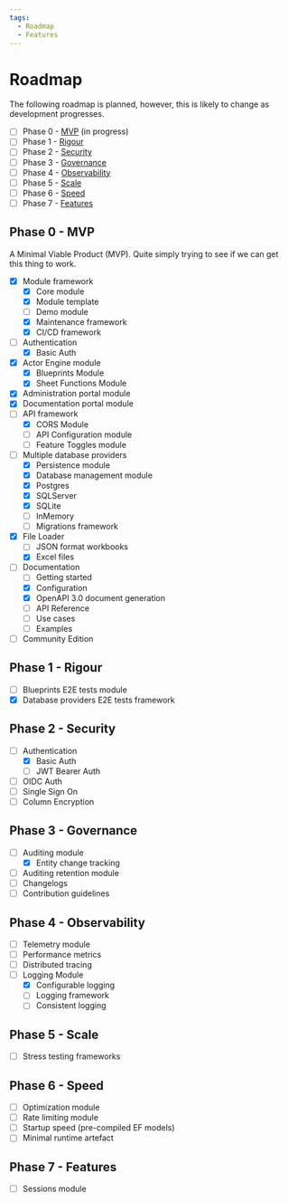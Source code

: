 ```yaml
---
tags:
  - Roadmap
  - Features
---
```


# Roadmap

The following roadmap is planned, however, this is likely to change as development progresses.

- [ ] Phase 0 - [MVP](#phase-0-mvp) (in progress)
- [ ] Phase 1 - [Rigour](#phase-1-rigour)
- [ ] Phase 2 - [Security](#phase-2-security)
- [ ] Phase 3 - [Governance](#phase-3-governance)
- [ ] Phase 4 - [Observability](#phase-4-observability)
- [ ] Phase 5 - [Scale](#phase-5-scale)
- [ ] Phase 6 - [Speed](#phase-6-speed)
- [ ] Phase 7 - [Features](#phase-7-features)

## Phase 0 - MVP

A Minimal Viable Product (MVP). Quite simply trying to see if we can get this thing to work.

- [x] Module framework
  - [x] Core module
  - [x] Module template
  - [ ] Demo module
  - [x] Maintenance framework
  - [x] CI/CD framework
- [ ] Authentication
  - [x] Basic Auth
- [x] Actor Engine module
  - [x] Blueprints Module
  - [x] Sheet Functions Module
- [x] Administration portal module
- [x] Documentation portal module
- [ ] API framework
  - [x] CORS Module
  - [ ] API Configuration module
  - [ ] Feature Toggles module
- [ ] Multiple database providers
  - [x] Persistence module
  - [x] Database management module
  - [x] Postgres
  - [x] SQLServer
  - [x] SQLite
  - [ ] InMemory
  - [ ] Migrations framework
- [x] File Loader
  - [ ] JSON format workbooks
  - [x] Excel files
- [ ] Documentation
  - [ ] Getting started
  - [x] Configuration
  - [x] OpenAPI 3.0 document generation
  - [ ] API Reference
  - [ ] Use cases
  - [ ] Examples
- [ ] Community Edition

## Phase 1 - Rigour

- [ ] Blueprints E2E tests module
- [x] Database providers E2E tests framework

## Phase 2 - Security

- [ ] Authentication
  - [x] Basic Auth
  - [ ] JWT Bearer Auth
- [ ] OIDC Auth
- [ ] Single Sign On
- [ ] Column Encryption

## Phase 3 - Governance

- [ ] Auditing module
  - [x] Entity change tracking
- [ ] Auditing retention module
- [ ] Changelogs
- [ ] Contribution guidelines

## Phase 4 - Observability

- [ ] Telemetry module
- [ ] Performance metrics
- [ ] Distributed tracing
- [ ] Logging Module
  - [x] Configurable logging
  - [ ] Logging framework
  - [ ] Consistent logging

## Phase 5 - Scale

- [ ] Stress testing frameworks

## Phase 6 - Speed

- [ ] Optimization module
- [ ] Rate limiting module
- [ ] Startup speed (pre-compiled EF models)
- [ ] Minimal runtime artefact

## Phase 7 - Features

- [ ] Sessions module